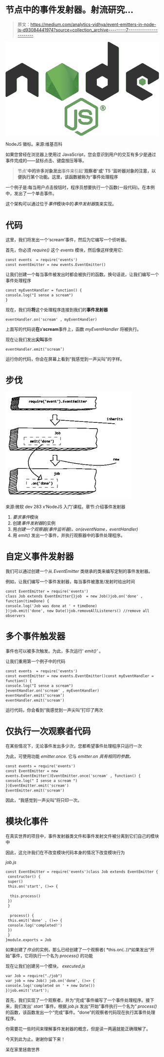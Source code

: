# 节点中的事件发射器。射流研究…

> 原文：<https://medium.com/analytics-vidhya/event-emitters-in-node-js-d93084441974?source=collection_archive---------7----------------------->

![](img/9f4bf76dd790698251a2a6d18622cc4d.png)

NodeJS 徽标。来源:维基百科

如果您曾经在浏览器上使用过 JavaScript，您会意识到用户的交互有多少是通过事件完成的——鼠标点击、键盘按压等等。

> 节点'**中的许多对象发出**事件来引起'**观察者'**或**' T5 '**监听器**对象的注意，以便执行某个功能。这里，该函数被称为“**事件处理程序****

一个例子是:每当用户点击按钮时，程序员想要执行一个函数(一段代码)。在本例中，发出了一个单击事件。

这个架构可以通过位于*事件*模块中的*事件发射器*类来实现。

# 代码

这里，我们将发出一个‘scream’事件，然后为它编写一个侦听器。

首先，你必须 *require()* 这个 *events* 模块，然后像这样使用它:

```
const events  = require('events')
const eventEmitter = new events.EventEmitter()
```

让我们创建一个每当事件被发出时都会被执行的函数。换句话说，让我们编写一个事件处理程序

```
const myEventHandler = function() {
console.log("I sense a scream")
}
```

现在，我们将**将**这个处理程序连接到我们的**事件发射器**

```
eventHandler.on('scream' , myEventHandler)
```

上面写的代码说**在**a’**scream**事件上，函数 *myEventHandler* 将被执行。

现在让我们发出**尖叫**事件

```
eventHandler.emit(‘scream’)
```

运行你的代码，你会在屏幕上看到“我感觉到一声尖叫”的字样。

# 步伐

![](img/d7f963a26a74434a95b28a9e376c81ec.png)

来源:微软 dev 283 x‘NodeJS 入门’课程。章节:介绍事件发射器

1.  *要求事件*模块
2.  创建*事件发射器*的实例
3.  用*创建一个观察器(事件监听器)。on(eventName，eventHandler)*
4.  用 *emit()* 发出一个事件，并执行观察器中的事件处理程序。

# 自定义事件发射器

我们可以通过创建一个从 *EventEmitter* 类继承的类来编写定制的事件发射器。

例如，让我们编写一个事件发射器，每当事件被激发/发射时给出时间

```
const EventEmitter = require('events')
class Job extends EventEmitter{}job  = new Job()job.on('done' , function(timeDone) {
console.log('Job was done at ' + timeDone)
})job.emit('done', new Date()job.removeAllListeners() //remove all observers
```

# 多个事件触发器

事件也可以被多次触发。为此，多次运行' *emit()'* 。

让我们重用第一个例子中的代码

```
const events  = require('events')
const eventEmitter = new events.EventEmitter()const myEventHandler = function() {
console.log("I sense a scream")
}eventHandler.on('scream' , myEventHandler)
eventHandler.emit(‘scream’)
eventHandler.emit('scream')
```

运行代码，你会看到“我感觉到一声尖叫”打印了两次

# 仅执行一次观察者代码

在某些情况下，无论事件发出多少次，您都希望事件处理程序只运行一次

为此，可使用功能 *emitter.once.* 它与 *emitter.on 具有相同的参数。*

```
const events = require('events')
const EventEmitter = new events.EventEmitter()EventEmitter.once('scream' , function() {
console.log(" I sense a scream ")
})EventEmitter.emit('scream')
EventEmitter.emit('scream')
```

因此，“我感觉到一声尖叫”将只印一次。

# 模块化事件

在真实世界的项目中，事件发射器类文件和事件发射文件被分离到它们自己的模块中

因此，这允许我们在不改变模块代码本身的情况下改变模块行为

*job.js*

```
const EventEmitter = require('events')class Job extends EventEmitter {
 constructor() {
 super()
 this.on('start', ()=> {

  this.process()
 })
 }

  process() {
 this.emit('done' , ()=> {
 console.log('completed!')
 })
 }
}module.exports = Job
```

如果创建了*作业*的实例，那么已经创建了一个观察者( *this.on(..))*如果发出“开始”事件，它将执行一个名为 *process()* 的功能

现在让我们创建另一个模块， *executed.js*

```
var Job = require("./job")
var job = new Job() job.on('done', ()=> {
console.log('completed on ' + new Date())
})job.emit('start');
```

首先，我们实现了一个观察者，并为“完成”事件编写了一个事件处理程序。接下来，我们发出' *start* '事件。根据 *job.js* 发出“开始”事件执行一个名为“ *process()* 的函数，该函数发出一个“完成”事件。“done”的观察者代码现在执行其事件处理程序。

你需要花一些时间来理解事件发射器的概念，但是读一两遍就能正确理解了。

今天到此为止。谢谢你留下来！

呆在家里拯救世界